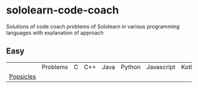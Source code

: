 # sololearn-code-coach
Solutions of code coach problems of Sololearn in various programming languages with explanation of approach


## Easy
<table>
  <tr>
  <th>
    <td>Problems</td>
    <td>C</td>
    <td>C++</td>
    <td>Java</td>
    <td>Python</td>
    <td>Javascript</td>
    <td>Kotlin</td>
  </th>
  </tr>
  <tr>
    <td>
      <a href="https://github.com/Harshaapoorv/sololearn-code-coach/blob/main/problems/Popsicles.txt" target="new">Popsicles</a>
    </td>
    <td>
      <a></a>
    </td>
    <td>
      <a></a>
    </td>
    <td>
      <a></a>
    </td>
    <td>
      <a></a>
    </td>
    <td>
      <a></a>
    </td>
    <td>
      <a></a>
    </td>
  </tr>
</table>

